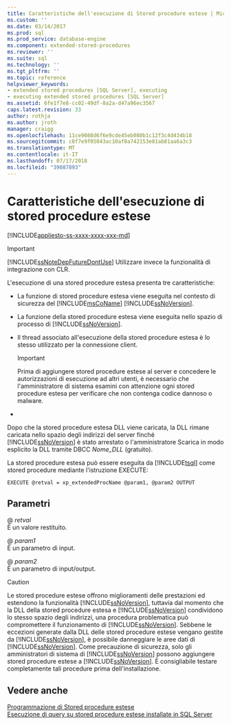 ```yaml
---
title: Caratteristiche dell'esecuzione di Stored procedure estese | Microsoft Docs
ms.custom: ''
ms.date: 03/14/2017
ms.prod: sql
ms.prod_service: database-engine
ms.component: extended-stored-procedures
ms.reviewer: ''
ms.suite: sql
ms.technology: ''
ms.tgt_pltfrm: ''
ms.topic: reference
helpviewer_keywords:
- extended stored procedures [SQL Server], executing
- executing extended stored procedures [SQL Server]
ms.assetid: 6fe1f7e8-cc02-49df-8a2a-d47a96ec3567
caps.latest.revision: 33
author: rothja
ms.author: jroth
manager: craigg
ms.openlocfilehash: 11ce9088d6f6e9cde45eb080b1c12f3c4d434b18
ms.sourcegitcommit: c8f7e9f05043ac10af8a742153e81ab81aa6a3c3
ms.translationtype: MT
ms.contentlocale: it-IT
ms.lasthandoff: 07/17/2018
ms.locfileid: "39087893"
---
```

# <a name="execution-characteristics-of-extended-stored-procedures"></a>Caratteristiche dell'esecuzione di stored procedure estese
[!INCLUDE[appliesto-ss-xxxx-xxxx-xxx-md](../../includes/appliesto-ss-xxxx-xxxx-xxx-md.md)]
    
> [!IMPORTANT]  
>  [!INCLUDE[ssNoteDepFutureDontUse](../../includes/ssnotedepfuturedontuse-md.md)] Utilizzare invece la funzionalità di integrazione con CLR.  
  
 L'esecuzione di una stored procedure estesa presenta tre caratteristiche:  
  
-   La funzione di stored procedure estesa viene eseguita nel contesto di sicurezza del [!INCLUDE[msCoName](../../includes/msconame-md.md)] [!INCLUDE[ssNoVersion](../../includes/ssnoversion-md.md)].  
  
-   La funzione della stored procedure estesa viene eseguita nello spazio di processo di [!INCLUDE[ssNoVersion](../../includes/ssnoversion-md.md)].  
  
-   Il thread associato all'esecuzione della stored procedure estesa è lo stesso utilizzato per la connessione client.  
  
    > [!IMPORTANT]  
    >  Prima di aggiungere stored procedure estese al server e concedere le autorizzazioni di esecuzione ad altri utenti, è necessario che l'amministratore di sistema esamini con attenzione ogni stored procedure estesa per verificare che non contenga codice dannoso o malware.  
  
-  
  
 Dopo che la stored procedure estesa DLL viene caricata, la DLL rimane caricata nello spazio degli indirizzi del server finché [!INCLUDE[ssNoVersion](../../includes/ssnoversion-md.md)] è stato arrestato o l'amministratore Scarica in modo esplicito la DLL tramite DBCC *Nome_DLL* (gratuito).  
  
 La stored procedure estesa può essere eseguita da [!INCLUDE[tsql](../../includes/tsql-md.md)] come stored procedure mediante l'istruzione EXECUTE:  
  
```  
EXECUTE @retval = xp_extendedProcName @param1, @param2 OUTPUT  
```  
  
## <a name="parameters"></a>Parametri  
 \@ *retval*  
 È un valore restituito.  
  
 \@ *param1*  
 È un parametro di input.  
  
 \@ *param2*  
 È un parametro di input/output.  
  
> [!CAUTION]  
>  Le stored procedure estese offrono miglioramenti delle prestazioni ed estendono la funzionalità [!INCLUDE[ssNoVersion](../../includes/ssnoversion-md.md)], tuttavia dal momento che la DLL della stored procedure estesa e [!INCLUDE[ssNoVersion](../../includes/ssnoversion-md.md)] condividono lo stesso spazio degli indirizzi, una procedura problematica può compromettere il funzionamento di [!INCLUDE[ssNoVersion](../../includes/ssnoversion-md.md)]. Sebbene le eccezioni generate dalla DLL delle stored procedure estese vengano gestite da [!INCLUDE[ssNoVersion](../../includes/ssnoversion-md.md)], è possibile danneggiare le aree dati di [!INCLUDE[ssNoVersion](../../includes/ssnoversion-md.md)]. Come precauzione di sicurezza, solo gli amministratori di sistema di [!INCLUDE[ssNoVersion](../../includes/ssnoversion-md.md)] possono aggiungere stored procedure estese a [!INCLUDE[ssNoVersion](../../includes/ssnoversion-md.md)]. È consigliabile testare completamente tali procedure prima dell'installazione.  
  
## <a name="see-also"></a>Vedere anche  
 [Programmazione di Stored procedure estese](../../relational-databases/extended-stored-procedures-programming/database-engine-extended-stored-procedures-programming.md)   
 [Esecuzione di query su stored procedure estese installate in SQL Server](../../relational-databases/extended-stored-procedures-programming/querying-extended-stored-procedures-installed-in-sql-server.md)  
  
  
